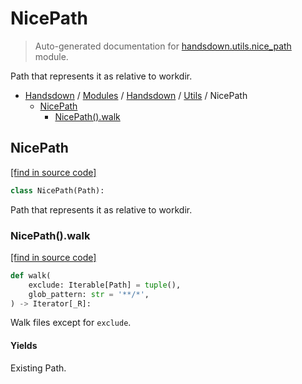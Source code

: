 # NicePath

> Auto-generated documentation for [handsdown.utils.nice_path](https://github.com/vemel/handsdown/blob/main/handsdown/utils/nice_path.py) module.

Path that represents it as relative to workdir.

- [Handsdown](../../README.md#-handsdown---python-documentation-generator) / [Modules](../../MODULES.md#modules) / [Handsdown](../index.md#handsdown) / [Utils](index.md#utils) / NicePath
    - [NicePath](#nicepath)
        - [NicePath().walk](#nicepathwalk)

## NicePath

[[find in source code]](https://github.com/vemel/handsdown/blob/main/handsdown/utils/nice_path.py#L11)

```python
class NicePath(Path):
```

Path that represents it as relative to workdir.

### NicePath().walk

[[find in source code]](https://github.com/vemel/handsdown/blob/main/handsdown/utils/nice_path.py#L35)

```python
def walk(
    exclude: Iterable[Path] = tuple(),
    glob_pattern: str = '**/*',
) -> Iterator[_R]:
```

Walk files except for `exclude`.

#### Yields

Existing Path.
